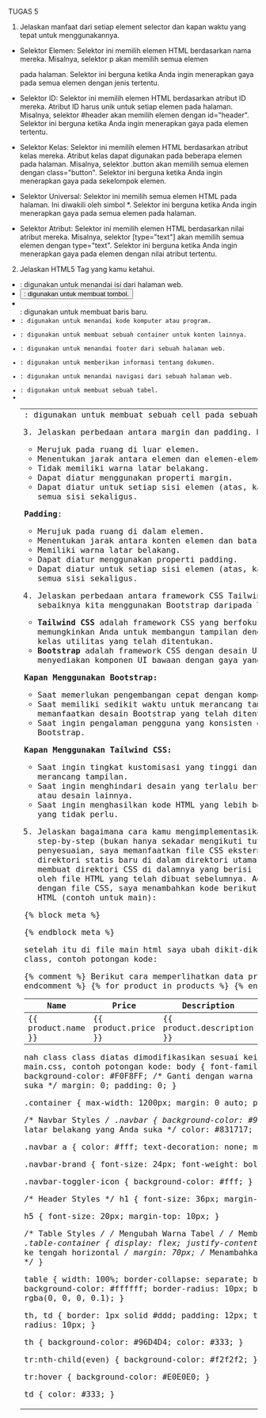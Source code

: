 TUGAS 5

1. Jelaskan manfaat dari setiap element selector dan kapan waktu yang tepat untuk menggunakannya.
- Selektor Elemen: Selektor ini memilih elemen HTML berdasarkan nama mereka. Misalnya, selektor p akan memilih semua elemen <p> pada halaman. Selektor ini berguna ketika Anda ingin menerapkan gaya pada semua elemen dengan jenis tertentu.

- Selektor ID: Selektor ini memilih elemen HTML berdasarkan atribut ID mereka. Atribut ID harus unik untuk setiap elemen pada halaman. Misalnya, selektor #header akan memilih elemen dengan id="header". Selektor ini berguna ketika Anda ingin menerapkan gaya pada elemen tertentu.

- Selektor Kelas: Selektor ini memilih elemen HTML berdasarkan atribut kelas mereka. Atribut kelas dapat digunakan pada beberapa elemen pada halaman. Misalnya, selektor .button akan memilih semua elemen dengan class="button". Selektor ini berguna ketika Anda ingin menerapkan gaya pada sekelompok elemen.

- Selektor Universal: Selektor ini memilih semua elemen HTML pada halaman. Ini diwakili oleh simbol *. Selektor ini berguna ketika Anda ingin menerapkan gaya pada semua elemen pada halaman.

- Selektor Atribut: Selektor ini memilih elemen HTML berdasarkan nilai atribut mereka. Misalnya, selektor [type="text"] akan memilih semua elemen dengan type="text". Selektor ini berguna ketika Anda ingin menerapkan gaya pada elemen dengan nilai atribut tertentu.


2. Jelaskan HTML5 Tag yang kamu ketahui.
- <body>: digunakan untuk menandai isi dari halaman web.
- <button>: digunakan untuk membuat tombol.
- <br>: digunakan untuk membuat baris baru.
- <code>: digunakan untuk menandai kode komputer atau program.
- <div>: digunakan untuk membuat sebuah container untuk konten lainnya.
- <footer>: digunakan untuk menandai footer dari sebuah halaman web.
- <meta>: digunakan untuk memberikan informasi tentang dokumen.
- <nav>: digunakan untuk menandai navigasi dari sebuah halaman web.
- <table>: digunakan untuk membuat sebuah tabel.
- <td>: digunakan untuk membuat sebuah cell pada sebuah tabel.


3. Jelaskan perbedaan antara margin dan padding.
**Margin**:
- Merujuk pada ruang di luar elemen.
- Menentukan jarak antara elemen dan elemen-elemen yang berdekatan.
- Tidak memiliki warna latar belakang.
- Dapat diatur menggunakan properti margin.
- Dapat diatur untuk setiap sisi elemen (atas, kanan, bawah, kiri) atau semua sisi sekaligus.

**Padding**:
- Merujuk pada ruang di dalam elemen.
- Menentukan jarak antara konten elemen dan batasnya.
- Memiliki warna latar belakang.
- Dapat diatur menggunakan properti padding.
- Dapat diatur untuk setiap sisi elemen (atas, kanan, bawah, kiri) atau semua sisi sekaligus.

4. Jelaskan perbedaan antara framework CSS Tailwind dan Bootstrap. Kapan sebaiknya kita menggunakan Bootstrap daripada Tailwind, dan sebaliknya?
- **Tailwind CSS** adalah framework CSS yang berfokus pada utility classes, memungkinkan Anda untuk membangun tampilan dengan menggabungkan kelas-kelas utilitas yang telah ditentukan.
- **Bootstrap** adalah framework CSS dengan desain UI yang siap digunakan, menyediakan komponen UI bawaan dengan gaya yang telah ditentukan.

**Kapan Menggunakan Bootstrap:**
- Saat memerlukan pengembangan cepat dengan komponen siap pakai.
- Saat memiliki sedikit waktu untuk merancang tampilan dan ingin memanfaatkan desain Bootstrap yang telah ditentukan.
- Saat ingin pengalaman pengguna yang konsisten dan familiar dengan desain Bootstrap.

**Kapan Menggunakan Tailwind CSS:**
- Saat ingin tingkat kustomisasi yang tinggi dan fleksibilitas dalam merancang tampilan.
- Saat ingin menghindari desain yang terlalu bervariasi dari gaya Bootstrap atau desain lainnya.
- Saat ingin menghasilkan kode HTML yang lebih bersih tanpa tambahan kelas yang tidak perlu.

5. Jelaskan bagaimana cara kamu mengimplementasikan checklist di atas secara step-by-step (bukan hanya sekadar mengikuti tutorial).
Untuk melakukan penyesuaian, saya memanfaatkan file CSS eksternal dengan cara membuat direktori statis baru di dalam direktori utama aplikasi. Kemudian, saya membuat direktori CSS di dalamnya yang berisi file CSS yang diperlukan oleh file HTML yang telah dibuat sebelumnya. Agar file HTML terhubung dengan file CSS, saya menambahkan kode berikut di bagian atas setiap file HTML (contoh untuk main):

{% block meta %}
  <meta charset="UTF-8">
  <meta name="viewport" content="width=device-width, initial-scale=1.0">
  <link rel="stylesheet" href="{% static 'css/main.css' %}">
  <title>Home</title>
{% endblock meta %}

setelah itu di file main html saya ubah dikit-dikit dan memanggil class-class, contoh potongan kode:

<div class="container mt-4">
  <div class="table-container">
    <table class="table table-bordered">
        <thead class="table-primary">
            <tr>
                <th>Name</th>
                <th>Price</th>
                <th>Description</th>
                <th>Date Added</th>
                <th>Action</th>
            </tr>
        </thead>
        <tbody>
            {% comment %} Berikut cara memperlihatkan data produk di bawah baris ini {% endcomment %}
            {% for product in products %}
                <tr>
                    <td>{{ product.name }}</td>
                    <td>{{ product.price }}</td>
                    <td>{{ product.description }}</td>
                    <td>{{ product.date_added }}</td>
                    <td>
                        <a href="{% url 'main:edit_product' product.pk %}" class="btn btn-warning">Edit</a>
                        <a href="{% url 'main:delete_product' product.pk %}" class="btn btn-danger">Delete</a>
                    </td>
                </tr>
            {% endfor %}
        </tbody>
    </table>
  </div>

nah class class diatas dimodifikasikan sesuai keinginan saya di file main.css, contoh potongan kode:
body {
    font-family: Arial, sans-serif;
    background-color: #F0F8FF; /* Ganti dengan warna latar belakang yang Anda suka */
    margin: 0;
    padding: 0;
  }
  
  .container {
    max-width: 1200px;
    margin: 0 auto;
    padding: 20px;
  }
  
  /* Navbar Styles */
  .navbar {
    background-color: #9a0909; /* Ganti dengan warna latar belakang yang Anda suka */
    color: #831717;
    padding: 10px 0;
  }
  
  .navbar a {
    color: #fff;
    text-decoration: none;
    margin-right: 20px;
  }
  
  .navbar-brand {
    font-size: 24px;
    font-weight: bold;
  }
  
  .navbar-toggler-icon {
    background-color: #fff;
  }
  
  /* Header Styles */
  h1 {
    font-size: 36px;
    margin-top: 20px;
  }
  
  h5 {
    font-size: 20px;
    margin-top: 10px;
  }
  
  /* Table Styles */
  /* Mengubah Warna Tabel */
  /* Membuat container untuk tabel */
.table-container {
  display: flex;
  justify-content: center; /* Untuk mengatur ke tengah horizontal */
  margin: 70px; /* Menambahkan margin di samping tabel */
}

table {
  width: 100%;
  border-collapse: separate;
  border-spacing: 0;
  background-color: #ffffff;
  border-radius: 10px;
  box-shadow: 0 4px 6px rgba(0, 0, 0, 0.1);
}

th, td {
  border: 1px solid #ddd;
  padding: 12px;
  text-align: left;
  border-radius: 10px;
}

th {
  background-color: #96D4D4;
  color: #333;
}

tr:nth-child(even) {
  background-color: #f2f2f2;
}

tr:hover {
  background-color: #E0E0E0;
}

td {
  color: #333;
}
